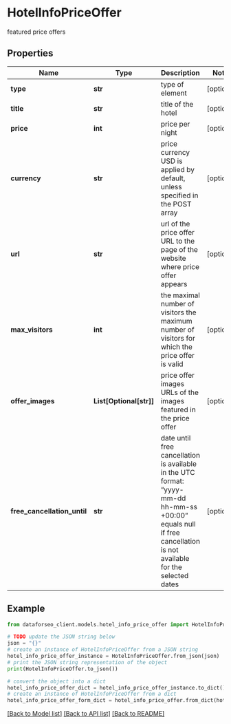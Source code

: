 # HotelInfoPriceOffer

featured price offers

## Properties

Name | Type | Description | Notes
------------ | ------------- | ------------- | -------------
**type** | **str** | type of element | [optional] 
**title** | **str** | title of the hotel | [optional] 
**price** | **int** | price per night | [optional] 
**currency** | **str** | price currency USD is applied by default, unless specified in the POST array | [optional] 
**url** | **str** | url of the price offer URL to the page of the website where price offer appears | [optional] 
**max_visitors** | **int** | the maximal number of visitors the maximum number of visitors for which the price offer is valid | [optional] 
**offer_images** | **List[Optional[str]]** | price offer images URLs of the images featured in the price offer | [optional] 
**free_cancellation_until** | **str** | date until free cancellation is available in the UTC format: “yyyy-mm-dd hh-mm-ss +00:00” equals null if free cancellation is not available for the selected dates | [optional] 

## Example

```python
from dataforseo_client.models.hotel_info_price_offer import HotelInfoPriceOffer

# TODO update the JSON string below
json = "{}"
# create an instance of HotelInfoPriceOffer from a JSON string
hotel_info_price_offer_instance = HotelInfoPriceOffer.from_json(json)
# print the JSON string representation of the object
print(HotelInfoPriceOffer.to_json())

# convert the object into a dict
hotel_info_price_offer_dict = hotel_info_price_offer_instance.to_dict()
# create an instance of HotelInfoPriceOffer from a dict
hotel_info_price_offer_form_dict = hotel_info_price_offer.from_dict(hotel_info_price_offer_dict)
```
[[Back to Model list]](../README.md#documentation-for-models) [[Back to API list]](../README.md#documentation-for-api-endpoints) [[Back to README]](../README.md)



